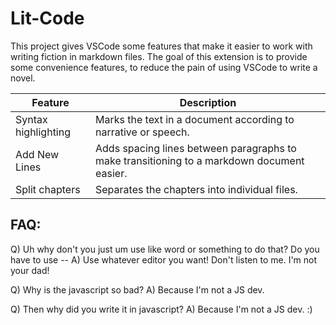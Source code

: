 # Lit-Code
This project gives VSCode some features that make it easier to work with writing fiction in markdown files. The goal of this extension is to provide some convenience features, to reduce the pain of using VSCode to write a novel.

| Feature             | Description                                                                                |
| ------------------- | ------------------------------------------------------------------------------------------ |
| Syntax highlighting | Marks the text in a document according to narrative or speech.                             |
| Add New Lines       | Adds spacing lines between paragraphs to make transitioning to a markdown document easier. |
| Split chapters      | Separates the chapters into individual files.                                              |

## FAQ:
Q) Uh why don't you just um use like word or something to do that? Do you have to use --
A) Use whatever editor you want! Don't listen to me. I'm not your dad!

Q) Why is the javascript so bad?
A) Because I'm not a JS dev.

Q) Then why did you write it in javascript?
A) Because I'm not a JS dev. :)